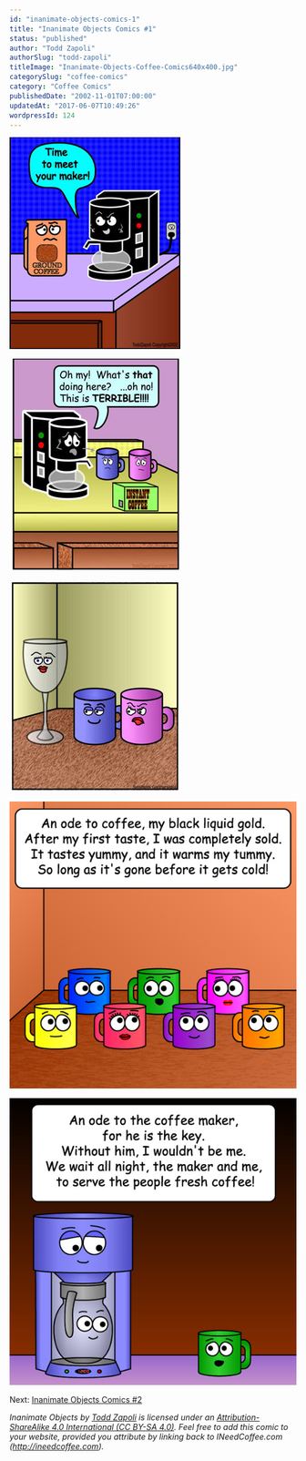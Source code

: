```yaml
---
id: "inanimate-objects-comics-1"
title: "Inanimate Objects Comics #1"
status: "published"
author: "Todd Zapoli"
authorSlug: "todd-zapoli"
titleImage: "Inanimate-Objects-Coffee-Comics640x400.jpg"
categorySlug: "coffee-comics"
category: "Coffee Comics"
publishedDate: "2002-11-01T07:00:00"
updatedAt: "2017-06-07T10:49:26"
wordpressId: 124
---
```


![meet your maker](003meetmaker3001.jpg)

![instant coffee](005instantcoffee300.jpg)

![wine glass](006wineglass300.jpg)

![Ode Liquid Gold](11Liquid-Gold.jpg)

![ode to Coffee Maker](18Maker.jpg)

Next: [Inanimate Objects Comics #2](/inanimate-objects-comics-2/)

*Inanimate Objects by [Todd Zapoli](/) is licensed under an [Attribution-ShareAlike 4.0 International (CC BY-SA 4.0)](https://creativecommons.org/licenses/by-sa/4.0/). Feel free to add this comic to your website, provided you attribute by linking back to INeedCoffee.com (http://ineedcoffee.com).*
